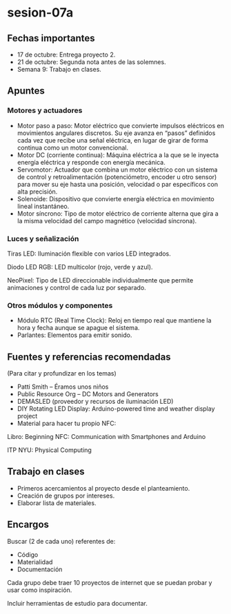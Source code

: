 # sesion-07a

## Fechas importantes
- 17 de octubre: Entrega proyecto 2.
- 21 de octubre: Segunda nota antes de las solemnes.
- Semana 9: Trabajo en clases.

## Apuntes 

### Motores y actuadores

- Motor paso a paso: Motor eléctrico que convierte impulsos eléctricos en movimientos angulares discretos. Su eje avanza en “pasos” definidos cada vez que recibe una señal eléctrica, en lugar de girar de forma continua como un motor convencional.
- Motor DC (corriente continua): Máquina eléctrica a la que se le inyecta energía eléctrica y responde con energía mecánica.
- Servomotor: Actuador que combina un motor eléctrico con un sistema de control y retroalimentación (potenciómetro, encoder u otro sensor) para mover su eje hasta una posición, velocidad o par específicos con alta precisión.
- Solenoide: Dispositivo que convierte energía eléctrica en movimiento lineal instantáneo.
- Motor síncrono: Tipo de motor eléctrico de corriente alterna que gira a la misma velocidad del campo magnético (velocidad síncrona).

### Luces y señalización

Tiras LED: Iluminación flexible con varios LED integrados.

Diodo LED RGB: LED multicolor (rojo, verde y azul).

NeoPixel: Tipo de LED direccionable individualmente que permite animaciones y control de cada luz por separado.

### Otros módulos y componentes

- Módulo RTC (Real Time Clock): Reloj en tiempo real que mantiene la hora y fecha aunque se apague el sistema.
- Parlantes: Elementos para emitir sonido.

## Fuentes y referencias recomendadas

(Para citar y profundizar en los temas)

- Patti Smith – Éramos unos niños
- Public Resource Org – DC Motors and Generators
- DEMASLED (proveedor y recursos de iluminación LED)
- DIY Rotating LED Display: Arduino-powered time and weather display project
- Material para hacer tu propio NFC:

Libro: Beginning NFC: Communication with Smartphones and Arduino

ITP NYU: Physical Computing
## Trabajo en clases 

- Primeros acercamientos al proyecto desde el planteamiento.
- Creación de grupos por intereses.
- Elaborar lista de materiales.

## Encargos

Buscar (2 de cada uno) referentes de:
- Código
- Materialidad
- Documentación

Cada grupo debe traer 10 proyectos de internet que se puedan probar y usar como inspiración.

Incluir herramientas de estudio para documentar.




